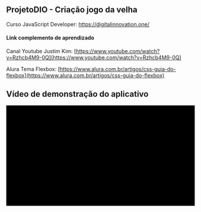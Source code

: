 ## ProjetoDIO - Criação jogo da velha
Curso JavaScript Developer: https://digitalinnovation.one/

#### Link complemento de aprendizado 
Canal Youtube Justim Kim: 
[https://www.youtube.com/watch?v=Rzhcb4M9-0Q](https://www.youtube.com/watch?v=Rzhcb4M9-0Q)

Alura Tema Flexbox:  [https://www.alura.com.br/artigos/css-guia-do-flexbox](https://www.alura.com.br/artigos/css-guia-do-flexbox)
## Vídeo de demonstração do aplicativo

<p align="center">
   <img src="https://github.com/camila-github/projeto-js-dio-jogo-da-velha/blob/main/docs/video-.gif"/>
</p>

